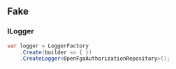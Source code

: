 ## Fake

### ILogger

```csharp
var logger = LoggerFactory
    .Create(builder => { })
    .CreateLogger<OpenFgaAuthorizationRepository>();
```
